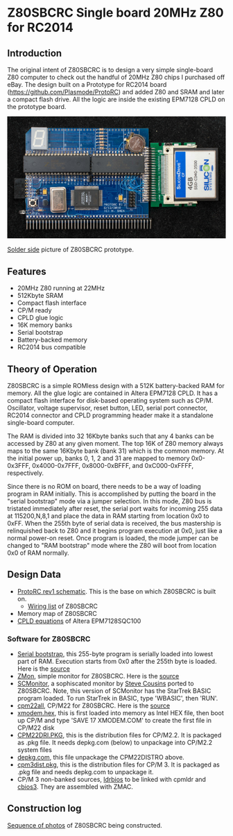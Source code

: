 # Z80SBCRC Single board 20MHz Z80 for RC2014
## Introduction
The original intent of Z80SBCRC is to design a very simple single-board Z80 computer to check out the handful of 20MHz Z80 chips I purchased off eBay.  The design built on a Prototype for RC2014 board (https://github.com/Plasmode/ProtoRC) and added Z80 and SRAM and later a compact flash drive.  All the logic are inside the existing EPM7128 CPLD on the prototype board.

![](DSC_40221029.jpg)

[Solder side](DSC_40231029.jpg) picture of Z80SBCRC prototype.

## Features
* 20MHz Z80 running at 22MHz
* 512Kbyte SRAM
* Compact flash interface
* CP/M ready
* CPLD glue logic
* 16K memory banks
* Serial bootstrap
* Battery-backed memory
* RC2014 bus compatible
## Theory of Operation
Z80SBCRC is a simple ROMless design with a 512K battery-backed RAM for memory.  All the glue logic are contained in Altera EPM7128 CPLD.  It has a compact flash interface for disk-based operating system such as CP/M.  Oscillator, voltage supervisor, reset button, LED, serial port connector, RC2014 connector and CPLD programming header make it a standalone single-board computer.

The RAM is divided into 32 16Kbyte banks such that any 4 banks can be accessed by Z80 at any given moment.  The top 16K of Z80 memory always maps to the same 16Kbyte bank (bank 31) which is the common memory.  At the initial power up,  banks 0, 1, 2 and 31 are mapped to memory 0x0-0x3FFF, 0x4000-0x7FFF, 0x8000-0xBFFF, and 0xC000-0xFFFF, respectively.  

Since there is no ROM on board, there needs to be a way of loading program in RAM initially.  This is accomplished by putting the board in the "serial bootstrap" mode via a jumper selection.  In this mode, Z80 bus is tristated immediately after reset, the serial port waits for incoming 255 data at 115200,N,8,1 and place the data in RAM starting from location 0x0 to 0xFF.  When the 255th byte of serial data is received, the bus mastership is relinquished back to Z80 and it begins program execution at 0x0, just like a normal power-on reset.  Once program is loaded, the mode jumper can be changed to "RAM bootstrap" mode where the Z80 will boot from location 0x0 of RAM normally.

## Design Data
* [ProtoRC rev1 schematic](https://github.com/Plasmode/ProtoRC/blob/master/protoRC_r1_scm.pdf).  This is the base on which Z80SBCRC is built on.
  - [Wiring list](Z80SBCRC_wiring_list.md) of Z80SBCRC
* Memory map of Z80SBCRC
* [CPLD equations](working_CF_22M_16kbank.zip) of Altera EPM7128SQC100
### Software for Z80SBCRC
* [Serial bootstrap](Z80SBCLD.BIN), this 255-byte program is serially loaded into lowest part of RAM.  Execution starts from 0x0 after the 255th byte is loaded.  Here is the [source](Z80SBCLoad.asm)
* [ZMon](Zmon.asm), simple monitor for Z80SBCRC.  Here is the [source](Zmon.asm)
* [SCMonitor](SCM_startrek.hex), a sophiscated monitor by [Steve Cousins](http://scc.me.uk/) ported to Z80SBCRC.  Note, this version of SCMonitor has the StarTrek BASIC program loaded.  To run StarTrek in BASIC, type 'WBASIC', then 'RUN'.
* [cpm22all](cpm22all.hex), CP/M22 for Z80SBCRC.  Here is the [source](CPM22all.asm)
* [xmodem.hex](XMODEM.HEX), this is first loaded into memory as Intel HEX file, then boot up CP/M and type 'SAVE 17 XMODEM.COM' to create the first file in CP/M22 disk
* [CPM22DRI.PKG](cpm22dri.pkg), this is the distribution files for CP/M2.2.  It is packaged as .pkg file.  It needs depkg.com (below) to unpackage into CP/M2.2 system files
* [depkg.com](depkg.com), this file unpackage the CPM22DISTRO above.
* [cpm3dist.pkg](cpm3dist.pkg), this is the distribution files for CP/M 3.  It is packaged as .pkg file and needs depkg.com to unpackage it.
* CP/M 3 non-banked sources, [ldrbios](ldrbios.z) to be linked with cpmldr and [cbios3](cbios3.z).  They are assembled with ZMAC.
## Construction log
[Sequence of photos](construction_log/readme.md) of Z80SBCRC being constructed.

